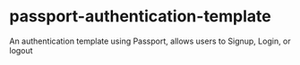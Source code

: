 # passport-authentication-template
An authentication template using Passport, allows users to Signup, Login, or logout
